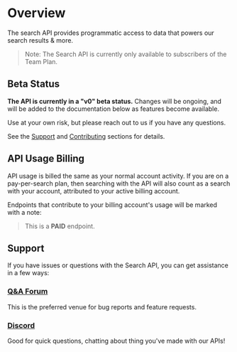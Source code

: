 # Overview

The search API provides programmatic access to data that powers our search
results & more.

> Note: The Search API is currently only available to subscribers of the
> Team Plan.

## Beta Status

**The API is currently in a "v0" beta status.** Changes will be ongoing,
and will be added to the documentation below as features become available.

Use at your own risk, but please reach out to us if you have any questions.

See the [Support](#support) and [Contributing](../welcome.md#contributing)
sections for details.

## API Usage Billing

API usage is billed the same as your normal account activity. If you are
on a pay-per-search plan, then searching with the API will also count as
a search with your account, attributed to your active billing account.

Endpoints that contribute to your billing account's usage will be marked
with a note:

> This is a **PAID** endpoint.

## Support

If you have issues or questions with the Search API, you can get assistance
in a few ways:

### [Q&A Forum](https://github.com/kagisearch/kagi-docs/discussions/categories/q-a?discussions_q=category%3AQ%26A+label%3Adocs%3Asearch_api)

This is the preferred venue for bug reports and feature requests.

### [Discord](https://kagi.com/discord)

Good for quick questions, chatting about thing you've made with our APIs!
